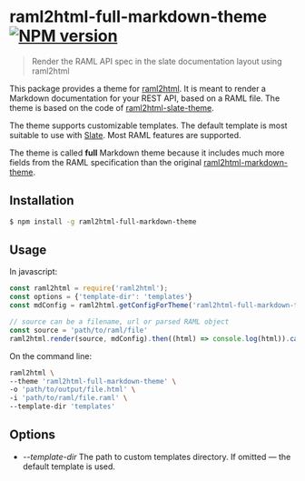 # raml2html-full-markdown-theme [![NPM version][npm-image]][npm-url]

> Render the RAML API spec in the slate documentation layout using raml2html

This package provides a theme for [raml2html](https://github.com/raml2html/raml2html). It is meant to render a Markdown documentation for your REST API, based on a RAML file.
The theme is based on the code of [raml2html-slate-theme](https://github.com/wdullaer/raml2html-slate-theme).

The theme supports customizable templates. The default template is most suitable to use with [Slate](https://github.com/slatedocs/slate). Most RAML features are supported.

The theme is called **full** Markdown theme because it includes much more fields from the RAML specification than the original [raml2html-markdown-theme](https://www.npmjs.com/package/raml2html-markdown-theme).

## Installation

```sh
$ npm install -g raml2html-full-markdown-theme
```

## Usage

In javascript:

```js
const raml2html = require('raml2html');
const options = {'template-dir': 'templates'}
const mdConfig = raml2html.getConfigForTheme('raml2html-full-markdown-theme', options);

// source can be a filename, url or parsed RAML object
const source = 'path/to/raml/file'
raml2html.render(source, mdConfig).then((html) => console.log(html)).catch((error) => console.error(error))
```

On the command line:

```bash
raml2html \
--theme 'raml2html-full-markdown-theme' \
-o 'path/to/output/file.html' \
-i 'path/to/raml/file.raml' \
--template-dir 'templates'
```

## Options

* *--template-dir* The path to custom templates directory. If omitted — the default template is used.


[npm-image]: https://badge.fury.io/js/raml2html-full-markdown-theme.svg
[npm-url]: https://npmjs.org/package/raml2html-full-markdown-theme
